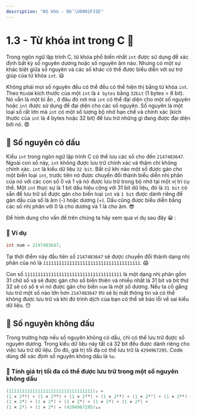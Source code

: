 ```yaml
---
description: "Độ khó - Dễ \U0001F31E"
---
```


# 1.3 - Từ khóa int trong C 🤔

Trong ngôn ngữ lập trình C, từ khóa phổ biến nhất `int` được sử dụng để xác định bất kỳ số nguyên dương hoặc số nguyên âm nào. Nhưng có một sự khác biệt giữa số nguyên và các số khác có thể được biểu diễn với sự trợ giúp của từ khóa `int`. 😃

Không phải mọi số nguyên đều có thể đều có thể hiện thị bằng từ khóa `int`. Theo `MinGW` kích thước của một `int` là `4 bytes` bằng `32bit` \(1 bytes = 8 bit\). Nó vẫn là một bí ẩn , ở đâu đó nơi mà `int` có thể đại diện cho một số nguyên hoặc `int` được sử dụng để đại diện cho các số nguyên. Số nguyên là một loại số rất lớn mà `int` có một số lượng bộ nhớ hạn chế và chính xác \(kích thước của `int` là 4 bytes hoặc 32 bit\) để lưu trữ những gì đang được đại diện bới nó. 😨

## 📒 Số nguyên có dấu

Kiểu `int` trong ngôn ngữ lập trình C có thể lưu các số cho đến `2147483647`. Ngoài con số này, `int` không được lưu trữ chính xác và thậm chí không chính xác. `int` là kiểu dữ liệu `32 bit`. Bất cứ khi nào một số được gán cho một biến loại `int`, trước tiên nó được chuyển đổi thành biểu diễn nhị phân của nó với các con số 0 và 1 và nó được lưu trữ trong bộ nhớ tại một vị trí cụ thể. Một `int` thực sự là 1 bit dấu hiệu cộng với 31 bit dữ liệu, đó là `31 bit` có sẵn để lưu trữ số được gán cho biến loại `int` và `1 bit` được dành riêng để gán dấu của số là âm \(-\) hoặc dương \(+\). Dấu cũng được biểu diễn bằng các số nhị phân với 0 là cho dương và 1 là cho âm. 😎

Để hình dung cho vấn đề trên chúng ta hãy xem qua ví dụ sau đây 😀 :

### 🎨 Ví dụ

```c
int num = 2147483647;
```

Tại thời điểm này đầu tiên số `2147483647` sẽ được chuyển đổi thành dạng nhị phân của nó là `1111111111111111111111111111111111111`. 😱

Con số `1111111111111111111111111111111111111` là một dạng nhị phân gồm 31 chữ số và sẽ được gán cho số biến thiên và nhiều nhất là 31 bit và bit thứ 32 sẽ có số `0` vì nó được gán cho biến `num` là một số dương. Nếu ta cố gắng lưu trữ một số nào lớn hơn `2147483647` thì sẽ bị mất thông tin và có thể không được lưu trữ và khi đó trình dịch của bạn có thể sẽ báo lỗi về sai kiểu dữ liệu. 😯

## 📗 Số nguyên không đấu

Trong trường hợp nếu số nguyên không có dấu, chỉ có thể lưu trữ được số nguyên dương. Trong kiểu dữ liệu này tất cả 32 bit đều được dành riêng cho việc lưu trữ dữ liệu. Do đó, giá trị tối đa có thể lưu trữ là `4294967295`. Code dùng để xác định số nguyên không dấu là `%u`.

### 🔎 Tính giá trị tối đa có thể được lưu trữ trong một số nguyên không dấu

```c
(11111111111111111111111111111111)₂ = 
(1 × 2³¹) + (1 × 2³⁰) + (1 × 2²⁹) + (1 × 2²⁸) + (1 × 2²⁷) + (1 × 2²⁶) + (1 × 2²⁵) + (1 × 2²⁴) + (1 × 2²³) + (1 × 2²²) + (1 × 2²¹) + (1 × 2²⁰) + (1 × 2¹⁹) + (1 × 2¹⁸) + (1 × 2¹⁷) + (1 × 2¹⁶) + (1 × 2¹⁵) + (1 × 2¹⁴) + (1 × 2¹³) + (1 × 2¹²) + (1 × 2¹¹) + (1 × 2¹⁰) + (1 × 2⁹) + (1 × 2⁸) + (1 × 2⁷) + 
(1 × 2⁶) + (1 × 2⁵) + (1 × 2⁴) + (1 × 2³) + (1 × 2²) + 
(1 × 2¹) + (1 × 2⁰) = (4294967295)₁₀
```

